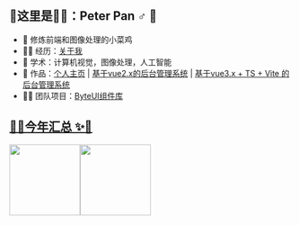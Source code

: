 ## 🎉这里是💁‍♂️：Peter Pan ♂️ 🌈

- 🛵 修炼前端和图像处理的小菜鸡
- 👨‍💻 经历：<a href="https://github.com/PeterPH95/" target="_blank">关于我</a>
- 🌊 学术：计算机视觉，图像处理，人工智能
- 🏡 作品：<a href="https://peterph95.github.io/vuepress2start/" target="_blank">个人主页</a> | <a href="https://peterph95.github.io/vue-manage-system/#/login" target="_blank">基于vue2.x的后台管理系统</a> | <a href="https://peterph95.github.io/vue3-manage-system/" target="_blank">基于vue3.x + TS + Vite 的后台管理系统</a>
- 👨‍💻 团队项目：<a href="https://github.com/Feweb-wind/ByteUi/tree/main" target="_blank">ByteUI组件库

## 🐱‍🐉今年汇总 ✨🐳

<img align="" height="126px" src="https://github-readme-stats.vercel.app/api?username=PeterPH95&hide_title=true&hide_border=true&show_icons=true&include_all_commits=true&line_height=21&bg_color=0,EC6C6C,FFD479,FFFC79,73FA79&theme=graywhite&locale=cn" /><img align="" height="126px" src="https://github-readme-stats.vercel.app/api/top-langs/?username=PeterPH95&hide_title=true&hide_border=true&layout=compact&bg_color=0,73FA79,73FDFF,D783FF&theme=graywhite&locale=cn" />
